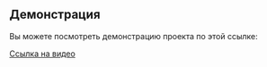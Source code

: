 ## Демонстрация

Вы можете посмотреть демонстрацию проекта по этой ссылке:

[Ссылка на видео](SevenTamGame/Recordings.Movie_005.mp4)
